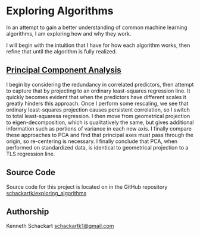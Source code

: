 # Exploring Algorithms

In an attempt to gain a better understanding of common machine learning algorithms, I am exploring how and why they work.

I will begin with the intuition that I have for how each algorithm works, then refine that until the algorithm is fully realized.

## [Principal Component Analysis](https://schackartk.github.io/exploring_algorithms/PCA/pca_notebook.nb.html)

I begin by considering the redundancy in correlated predictors, then attempt to capture that by projecting to an ordinary least-squares regression line. It quickly becomes evident that when the predictors have different scales it greatly hinders this approach. Once I perform some rescaling, we see that ordinary least-squares projection causes persistent correlation, so I switch to total least-squaresa regression. I then move from geometrical projection to eigen-decomposition, which is qualitatively the same, but gives additional information such as portions of variance in each new axis. I finally compare these approaches to PCA and find that principal axes must pass through the origin, so re-centering is necessary. I finally conclude that PCA, when performed on standardized data, is identical to geometrical projection to a TLS regression line.

## Source Code

Source code for this project is located on in the GitHub repository [schackartk/exploring_algorithms](https://github.com/schackartk/exploring_algorithms)

## Authorship

Kenneth Schackart <schackartk1@gmail.com>